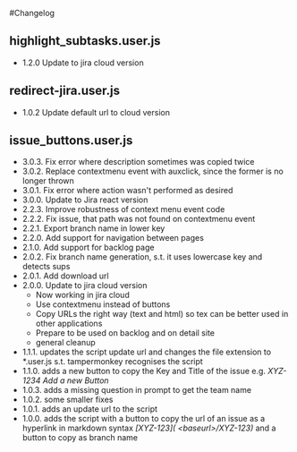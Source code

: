 ﻿#Changelog

## highlight_subtasks.user.js

* 1.2.0 Update to jira cloud version

## redirect-jira.user.js

* 1.0.2 Update default url to cloud version

## issue_buttons.user.js
* 3.0.3. Fix error where description sometimes was copied twice
* 3.0.2. Replace contextmenu event with auxclick, since the former is no longer thrown
* 3.0.1. Fix error where action wasn't performed as desired
* 3.0.0. Update to Jira react version
* 2.2.3. Improve robustness of context menu event code
* 2.2.2. Fix issue, that path was not found on contextmenu event
* 2.2.1. Export branch name in lower key
* 2.2.0. Add support for navigation between pages
* 2.1.0. Add support for backlog page
* 2.0.2. Fix branch name generation, s.t. it uses lowercase key and detects sups
* 2.0.1. Add download url
* 2.0.0. Update to jira cloud version
    * Now working in jira cloud
    * Use contextmenu instead of buttons
    * Copy URLs the right way (text and html) so tex can be better used in other applications
    * Prepare to be used on backlog and on detail site
    * general cleanup
* 1.1.1. updates the script update url and changes the file extension to *.user.js s.t. tampermonkey recognises the
  script
* 1.1.0. adds a new button to copy the Key and Title of the issue e.g. _XYZ-1234 Add a new Button_
* 1.0.3. adds a missing question in prompt to get the team name
* 1.0.2. some smaller fixes
* 1.0.1. adds an update url to the script
* 1.0.0. adds the script with a button to copy the url of an issue as a hyperlink in markdown syntax _\[XYZ-123](
  \<baseurl>/XYZ-123)_ and a button to copy as branch name